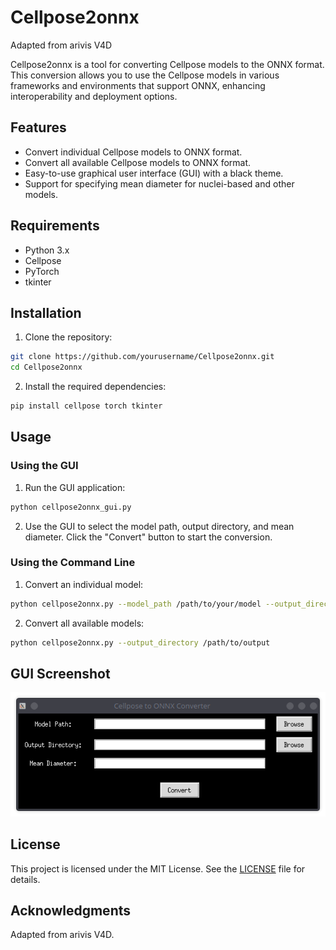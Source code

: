 # Cellpose2onnx

Adapted from arivis V4D

Cellpose2onnx is a tool for converting Cellpose models to the ONNX format. This conversion allows you to use the Cellpose models in various frameworks and environments that support ONNX, enhancing interoperability and deployment options.

## Features

- Convert individual Cellpose models to ONNX format.
- Convert all available Cellpose models to ONNX format.
- Easy-to-use graphical user interface (GUI) with a black theme.
- Support for specifying mean diameter for nuclei-based and other models.

## Requirements

- Python 3.x
- Cellpose
- PyTorch
- tkinter

## Installation

1. Clone the repository:

```sh
git clone https://github.com/yourusername/Cellpose2onnx.git
cd Cellpose2onnx
```

2. Install the required dependencies:

```sh
pip install cellpose torch tkinter
```

## Usage

### Using the GUI

1. Run the GUI application:

```sh
python cellpose2onnx_gui.py
```

2. Use the GUI to select the model path, output directory, and mean diameter. Click the "Convert" button to start the conversion.

### Using the Command Line

1. Convert an individual model:

```sh
python cellpose2onnx.py --model_path /path/to/your/model --output_directory /path/to/output --mean_diameter 30.0
```

2. Convert all available models:

```sh
python cellpose2onnx.py --output_directory /path/to/output
```

## GUI Screenshot

![Cellpose2onnx GUI](screenshot.png)

## License

This project is licensed under the MIT License. See the [LICENSE](LICENSE) file for details.

## Acknowledgments

Adapted from arivis V4D.
